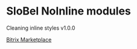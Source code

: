 SloBel NoInline modules
=======================

Cleaning inline styles v1.0.0

[Bitrix Marketplace](http://marketplace.1c-bitrix.ru/solutions/slobel.noinline/)